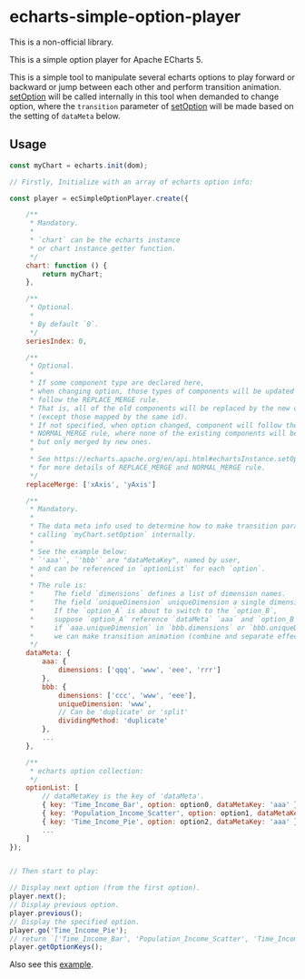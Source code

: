 # echarts-simple-option-player

This is a non-official library.

This is a simple option player for Apache ECharts 5.

This is a simple tool to manipulate several echarts options to play forward or backward or jump between each other and perform transition animation. [setOption](https://echarts.apache.org/en/api.html#echartsInstance.setOption) will be called internally in this tool when demanded to change option, where the `transition` parameter of [setOption](https://echarts.apache.org/en/api.html#echartsInstance.setOption) will be made based on the setting of `dataMeta` below.


## Usage

```js
const myChart = echarts.init(dom);

// Firstly, Initialize with an array of echarts option info:

const player = ecSimpleOptionPlayer.create({

    /**
     * Mandatory.
     *
     * `chart` can be the echarts instance
     * or chart instance getter function.
     */
    chart: function () {
        return myChart;
    },

    /**
     * Optional.
     *
     * By default `0`.
     */
    seriesIndex: 0,

    /**
     * Optional.
     *
     * If some component type are declared here,
     * when changing option, those types of components will be updated
     * follow the REPLACE_MERGE rule.
     * That is, all of the old components will be replaced by the new one
     * (except those mapped by the same id).
     * If not specified, when option changed, component will follow the
     * NORMAL_MERGE rule, where none of the existing components will be removed
     * but only merged by new ones.
     *
     * See https://echarts.apache.org/en/api.html#echartsInstance.setOption
     * for more details of REPLACE_MERGE and NORMAL_MERGE rule.
     */
    replaceMerge: ['xAxis', 'yAxis']

    /**
     * Mandatory.
     *
     * The data meta info used to determine how to make transition parameter when
     * calling `myChart.setOption` internally.
     *
     * See the example below:
     * `'aaa'`, `'bbb'` are "dataMetaKey", named by user,
     * and can be referenced in `optionList` for each `option`.
     *
     * The rule is:
     *     The field `dimensions` defines a list of dimension names.
     *     The field `uniqueDimension` uniqueDimension a single dimension name.
     *     If the `option_A` is about to switch to the `option_B`,
     *     suppose `option_A` reference `dataMeta` `aaa` and `option_B` reference `dataMeta` `bbb`,
     *     if `aaa.uniqueDimension` in `bbb.dimensions` or `bbb.uniqueDimension` in `aaa.dimensions`,
     *     we can make transition animation (combine and separate effect).
     */
    dataMeta: {
        aaa: {
            dimensions: ['qqq', 'www', 'eee', 'rrr']
        },
        bbb: {
            dimensions: ['ccc', 'www', 'eee'],
            uniqueDimension: 'www',
            // Can be 'duplicate' or 'split'
            dividingMethod: 'duplicate'
        },
        ...
    },

    /**
     * echarts option collection:
     */
    optionList: [
        // dataMetaKey is the key of 'dataMeta'.
        { key: 'Time_Income_Bar', option: option0, dataMetaKey: 'aaa' },
        { key: 'Population_Income_Scatter', option: option1, dataMetaKey: 'bbb' },
        { key: 'Time_Income_Pie', option: option2, dataMetaKey: 'aaa' },
        ...
    ]
});


// Then start to play:

// Display next option (from the first option).
player.next();
// Display previous option.
player.previous();
// Display the specified option.
player.go('Time_Income_Pie');
// return `['Time_Income_Bar', 'Population_Income_Scatter', 'Time_Income_Pie']`
player.getOptionKeys();
```


Also see this [example](https://echarts.apache.org/examples/en/editor.html?c=custom-combine-separate-morph).


